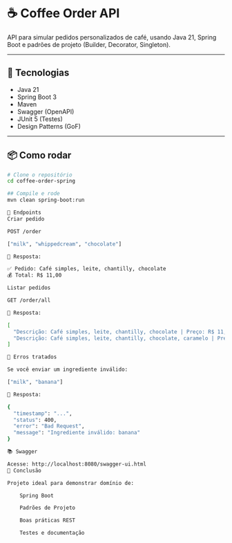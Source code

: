 # ☕ Coffee Order API

API para simular pedidos personalizados de café, usando Java 21, Spring Boot e padrões de projeto (Builder, Decorator, Singleton).

---

## 🚀 Tecnologias
- Java 21
- Spring Boot 3
- Maven
- Swagger (OpenAPI)
- JUnit 5 (Testes)
- Design Patterns (GoF)

---

## 📦 Como rodar

```bash
# Clone o repositório
cd coffee-order-spring

## Compile e rode
mvn clean spring-boot:run

🧪 Endpoints
Criar pedido

POST /order

["milk", "whippedcream", "chocolate"]

🔁 Resposta:

✅ Pedido: Café simples, leite, chantilly, chocolate
💰 Total: R$ 11,00

Listar pedidos

GET /order/all

🔁 Resposta:

[
  "Descrição: Café simples, leite, chantilly, chocolate | Preço: R$ 11,00",
  "Descrição: Café simples, leite, chantilly, chocolate, caramelo | Preço: R$ 14,00"
]

🐞 Erros tratados

Se você enviar um ingrediente inválido:

["milk", "banana"]

🔁 Resposta:

{
  "timestamp": "...",
  "status": 400,
  "error": "Bad Request",
  "message": "Ingrediente inválido: banana"
}

📚 Swagger

Acesse: http://localhost:8080/swagger-ui.html
🏁 Conclusão

Projeto ideal para demonstrar domínio de:

    Spring Boot

    Padrões de Projeto

    Boas práticas REST

    Testes e documentação

